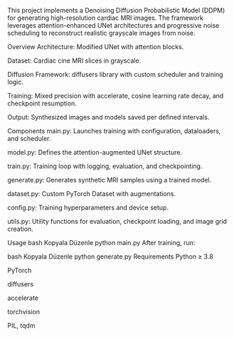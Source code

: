 This project implements a Denoising Diffusion Probabilistic Model (DDPM) for generating high-resolution cardiac MRI images. The framework leverages attention-enhanced UNet architectures and progressive noise scheduling to reconstruct realistic grayscale images from noise.

Overview
Architecture: Modified UNet with attention blocks.

Dataset: Cardiac cine MRI slices in grayscale.

Diffusion Framework: diffusers library with custom scheduler and training logic.

Training: Mixed precision with accelerate, cosine learning rate decay, and checkpoint resumption.

Output: Synthesized images and models saved per defined intervals.

Components
main.py: Launches training with configuration, dataloaders, and scheduler.

model.py: Defines the attention-augmented UNet structure.

train.py: Training loop with logging, evaluation, and checkpointing.

generate.py: Generates synthetic MRI samples using a trained model.

dataset.py: Custom PyTorch Dataset with augmentations.

config.py: Training hyperparameters and device setup.

utils.py: Utility functions for evaluation, checkpoint loading, and image grid creation.

Usage
bash
Kopyala
Düzenle
python main.py
After training, run:

bash
Kopyala
Düzenle
python generate.py
Requirements
Python ≥ 3.8

PyTorch

diffusers

accelerate

torchvision

PIL, tqdm
